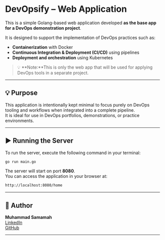 # DevOpsify – Web Application

This is a simple Golang-based web application developed **as the base app for a DevOps demonstration project**.

It is designed to support the implementation of DevOps practices such as:

- **Containerization** with Docker  
- **Continuous Integration & Deployment (CI/CD)** using pipelines  
- **Deployment and orchestration** using Kubernetes  

> 💡 **Note:**This is only the web app that will be used for applying DevOps tools in a separate project.

---

## 💡 Purpose

This application is intentionally kept minimal to focus purely on DevOps tooling and workflows when integrated into a complete pipeline.  
It is ideal for use in DevOps portfolios, demonstrations, or practice environments.

---

## ▶️ Running the Server

To run the server, execute the following command in your terminal:

```bash
go run main.go
```

The server will start on port **8080**.  
You can access the application in your browser at:

```bash
http://localhost:8080/home
```

---

## 👤 Author

**Muhammad Samamah**  
[LinkedIn](https://www.linkedin.com/in/muhammad-samamah-698a6a304)  
[GitHub](https://github.com/MSamamah)

---

